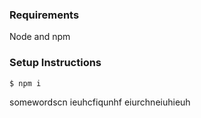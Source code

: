 ### Requirements      
Node and npm      

### Setup Instructions     
`$ npm i`   

somewordscn ieuhcfiqunhf
eiurchneiuhieuh

